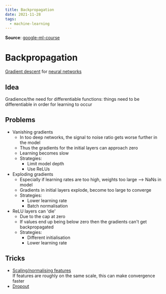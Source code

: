 ```yaml
---
title: Backpropagation
date: 2021-11-28
tags:
  - machine-learning
---
```


**Source**: [google-ml-course](bibliography/google-ml-course.md)

# Backpropagation
[Gradient descent](ma/gradient-descent.md) for [neural networks](ma/neural-networks.md)

## Idea
Gradience/the need for differentiable functions: things need to be differentiable in order for learning to occur

## Problems
* Vanishing gradients
	* In too deep networks, the signal to noise ratio gets worse further in the model
	* Thus the gradients for the initial layers can approach zero
	* Learning becomes slow
	* Strategies:
		* Limit model depth
		* Use ReLUs
* Exploding gradients
	* Especially if learning rates are too high, weights too large --> NaNs in model
	* Gradients in initial layers explode, become too large to converge
	* Strategies:
		* Lower learning rate
		* Batch normalisation
* ReLU layers can 'die'
	* Due to the cap at zero
	* If values end up being below zero then the gradients can't get backpropagated
	* Strategies:
		* Different initialisation
		* Lower learning rate

## Tricks
* [Scaling/normalising features](ma/scaling-features.md)   
	If features are roughly on the same scale, this can make convergence faster
* [Dropout](ma/dropout.md)